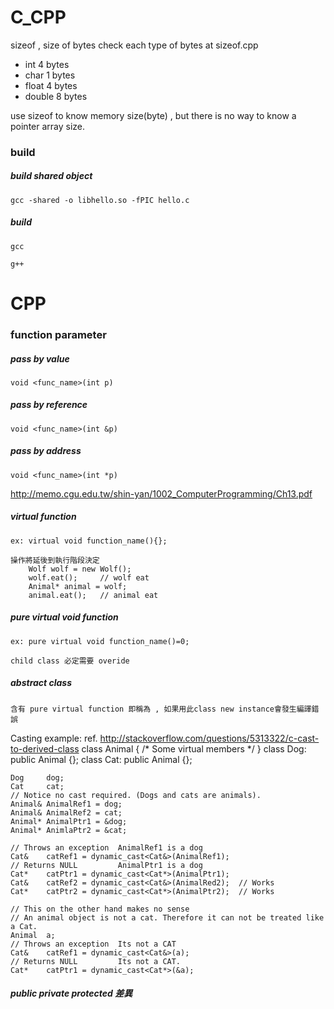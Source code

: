 # C_CPP

sizeof , size of bytes  check each type of bytes at sizeof.cpp
- int 4 bytes
- char 1 bytes
- float 4 bytes
- double 8 bytes

use sizeof to know memory size(byte) , but there is no way to know a pointer array size.


### build
	
##### build shared object
`gcc -shared -o libhello.so -fPIC hello.c`

##### build
`gcc`

`g++`







# CPP

### function parameter 

##### pass by value
```
void <func_name>(int p)
```
##### pass by reference
```
void <func_name>(int &p)
```
##### pass by address
```
void <func_name>(int *p)
```



http://memo.cgu.edu.tw/shin-yan/1002_ComputerProgramming/Ch13.pdf

##### virtual function
	ex: virtual void function_name(){};

	操作將延後到執行階段決定
		Wolf wolf = new Wolf();
		wolf.eat();		// wolf eat
		Animal* animal = wolf;
		animal.eat();	// animal eat

##### pure virtual void function
	ex: pure virtual void function_name()=0;

	child class 必定需要 overide

##### abstract class
	含有 pure virtual function 即稱為 , 如果用此class new instance會發生編譯錯誤


Casting example:
	ref. http://stackoverflow.com/questions/5313322/c-cast-to-derived-class
	class Animal { /* Some virtual members */ }
	class Dog: public Animal {};
	class Cat: public Animal {};

	Dog     dog;
	Cat     cat;
	// Notice no cast required. (Dogs and cats are animals).
	Animal& AnimalRef1 = dog;
	Animal& AnimalRef2 = cat;
	Animal* AnimalPtr1 = &dog;
	Animal* AnimlaPtr2 = &cat;

	// Throws an exception  AnimalRef1 is a dog
	Cat&    catRef1 = dynamic_cast<Cat&>(AnimalRef1);
	// Returns NULL         AnimalPtr1 is a dog
	Cat*    catPtr1 = dynamic_cast<Cat*>(AnimalPtr1);
	Cat&    catRef2 = dynamic_cast<Cat&>(AnimalRed2);  // Works
	Cat*    catPtr2 = dynamic_cast<Cat*>(AnimalPtr2);  // Works

	// This on the other hand makes no sense
	// An animal object is not a cat. Therefore it can not be treated like a Cat.
	Animal  a;
	// Throws an exception  Its not a CAT
	Cat&    catRef1 = dynamic_cast<Cat&>(a);
	// Returns NULL         Its not a CAT.	
	Cat*    catPtr1 = dynamic_cast<Cat*>(&a);


##### public private protected 差異






